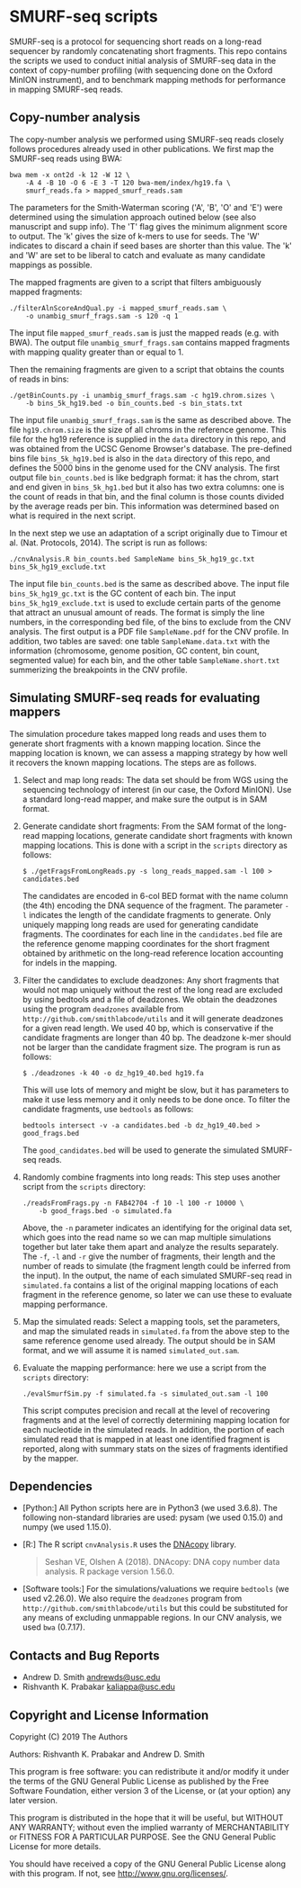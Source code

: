 # SMURF-seq scripts

SMURF-seq is a protocol for sequencing short reads on a long-read
sequencer by randomly concatenating short fragments. This repo
contains the scripts we used to conduct initial analysis of SMURF-seq
data in the context of copy-number profiling (with sequencing done on
the Oxford MinION instrument), and to benchmark mapping methods for
performance in mapping SMURF-seq reads.

## Copy-number analysis

The copy-number analysis we performed using SMURF-seq reads closely
follows procedures already used in other publications. We first map
the SMURF-seq reads using BWA:
```
bwa mem -x ont2d -k 12 -W 12 \
    -A 4 -B 10 -O 6 -E 3 -T 120 bwa-mem/index/hg19.fa \
    smurf_reads.fa > mapped_smurf_reads.sam
```
The parameters for the Smith-Waterman scoring ('A', 'B', 'O' and 'E')
were determined using the simulation approach outined below (see also
manuscript and supp info). The 'T' flag gives the minimum alignment
score to output. The 'k' gives the size of k-mers to use for
seeds. The 'W' indicates to discard a chain if seed bases are shorter
than this value. The 'k' and 'W' are set to be liberal to catch and
evaluate as many candidate mappings as possible.

The mapped fragments are given to a script that filters ambiguously
mapped fragments:
```
./filterAlnScoreAndQual.py -i mapped_smurf_reads.sam \
    -o unambig_smurf_frags.sam -s 120 -q 1
```

The input file `mapped_smurf_reads.sam` is just the mapped reads
(e.g. with BWA). The output file `unambig_smurf_frags.sam`
contains mapped fragments with mapping quality greater than or equal
to 1.

Then the remaining fragments are given to a script that obtains
the counts of reads in bins:
```
./getBinCounts.py -i unambig_smurf_frags.sam -c hg19.chrom.sizes \
    -b bins_5k_hg19.bed -o bin_counts.bed -s bin_stats.txt
```
The input file `unambig_smurf_frags.sam` is the same as described above. 
The file `hg19.chrom.size` is the size of all chroms
in the reference genome. This file for the hg19 reference is supplied
in the `data` directory in this repo, and was obtained from the UCSC
Genome Browser's database. The pre-defined bins file `bins_5k_hg19.bed`
is also in the `data` directory of this repo, and defines the 5000
bins in the genome used for the CNV analysis. The first output file
`bin_counts.bed` is like bedgraph format: it has the chrom, start and
end given in `bins_5k_hg1.bed` but it also has two extra columns:
one is the count of reads in that bin, and the final column is those
counts divided by the average reads per bin. This information was
determined based on what is required in the next script.

In the next step we use an adaptation of a script originally due to
Timour et al. (Nat. Protocols, 2014). The script is run
as follows:
```
./cnvAnalysis.R bin_counts.bed SampleName bins_5k_hg19_gc.txt bins_5k_hg19_exclude.txt
```
The input file `bin_counts.bed` is the same as described above. The
input file `bins_5k_hg19_gc.txt` is the GC content of each bin. The
input `bins_5k_hg19_exclude.txt` is used to exclude certain parts of
the genome that attract an unusual amount of reads.  The format is
simply the line numbers, in the corresponding bed file, of the bins to
exclude from the CNV analysis. The first output is a PDF file
`SampleName.pdf` for the CNV profile. In addition, two tables are
saved: one table `SampleName.data.txt` with the information
(chromosome, genome position, GC content, bin count, segmented value)
for each bin, and the other table `SampleName.short.txt` summerizing
the breakpoints in the CNV profile.

## Simulating SMURF-seq reads for evaluating mappers

The simulation procedure takes mapped long reads and uses them to
generate short fragments with a known mapping location. Since the
mapping location is known, we can assess a mapping strategy by how
well it recovers the known mapping locations. The steps are as follows.

1. Select and map long reads: The data set should be from WGS using
   the sequencing technology of interest (in our case, the Oxford
   MinION). Use a standard long-read mapper, and make sure the output
   is in SAM format.

2. Generate candidate short fragments: From the SAM format of the
   long-read mapping locations, generate candidate short fragments
   with known mapping locations. This is done with a script in the
   `scripts` directory as follows:
   ```
   $ ./getFragsFromLongReads.py -s long_reads_mapped.sam -l 100 > candidates.bed
   ```
   The candidates are encoded in 6-col BED format with the name column
   (the 4th) encoding the DNA sequence of the fragment. The parameter
   `-l` indicates the length of the candidate fragments to generate.
   Only uniquely mapping long reads are used for generating candidate
   fragments. The coordinates for each line in the `candidates.bed` file
   are the reference genome mapping coordinates for the short fragment
   obtained by arithmetic on the long-read reference location accounting
   for indels in the mapping.

3. Filter the candidates to exclude deadzones: Any short fragments that
   would not map uniquely without the rest of the long read are excluded
   by using bedtools and a file of deadzones. We obtain the deadzones using
   the program `deadzones` available from `http://github.com/smithlabcode/utils`
   and it will generate deadzones for a given read length. We used 40 bp, which
   is conservative if the candidate fragments are longer than 40 bp. The
   deadzone k-mer should not be larger than the candidate fragment size. The
   program is run as follows:
   ```
   $ ./deadzones -k 40 -o dz_hg19_40.bed hg19.fa
   ```
   This will use lots of memory and might be slow, but it has parameters
   to make it use less memory and it only needs to be done once.
   To filter the candidate fragments, use `bedtools` as follows:
   ```
   bedtools intersect -v -a candidates.bed -b dz_hg19_40.bed > good_frags.bed
   ```
   The `good_candidates.bed` will be used to generate the simulated
   SMURF-seq reads.

4. Randomly combine fragments into long reads: This step uses another script
   from the `scripts` directory:
   ```
   ./readsFromFrags.py -n FAB42704 -f 10 -l 100 -r 10000 \
       -b good_frags.bed -o simulated.fa
   ```
   Above, the `-n` parameter indicates an identifying for the original
   data set, which goes into the read name so we can map multiple
   simulations together but later take them apart and analyze the
   results separately. The `-f`, `-l` and `-r` give the number of
   fragments, their length and the number of reads to simulate (the
   fragment length could be inferred from the input). In the output,
   the name of each simulated SMURF-seq read in `simulated.fa`
   contains a list of the original mapping locations of each fragment
   in the reference genome, so later we can use these to evaluate mapping
   performance.

5. Map the simulated reads: Select a mapping tools, set the parameters, and
   map the simulated reads in `simulated.fa` from the above step to the
   same reference genome used already. The output should be in SAM format,
   and we will assume it is named `simulated_out.sam`.

6. Evaluate the mapping performance: here we use a script from the `scripts`
   directory:
   ```
   ./evalSmurfSim.py -f simulated.fa -s simulated_out.sam -l 100
   ```
   This script computes precision and recall at the level of recovering
   fragments and at the level of correctly determining mapping location
   for each nucleotide in the simulated reads. In addition, the portion of
   each simulated read that is mapped in at least one identified fragment
   is reported, along with summary stats on the sizes of fragments identified
   by the mapper.

## Dependencies

* [Python:] All Python scripts here are in Python3 (we used 3.6.8). The
    following non-standard libraries are used: pysam (we used 0.15.0) and
    numpy (we used 1.15.0).

* [R:] The R script `cnvAnalysis.R` uses the [DNAcopy](https://bioconductor.org/packages/release/bioc/html/DNAcopy.html) library.
    > Seshan VE, Olshen A (2018). DNAcopy: DNA copy number data analysis. R package version 1.56.0.

* [Software tools:] For the simulations/valuations we require
    `bedtools` (we used v2.26.0). We also require the `deadzones`
    program from `http://github.com/smithlabcode/utils` but this could
    be substituted for any means of excluding unmappable regions.
    In our CNV analysis, we used `bwa` (0.7.17).

## Contacts and Bug Reports

- Andrew D. Smith andrewds@usc.edu
- Rishvanth K. Prabakar kaliappa@usc.edu

## Copyright and License Information
Copyright (C) 2019 The Authors

Authors: Rishvanth K. Prabakar and Andrew D. Smith

This program is free software: you can redistribute it and/or modify
it under the terms of the GNU General Public License as published by
the Free Software Foundation, either version 3 of the License, or
(at your option) any later version.

This program is distributed in the hope that it will be useful,
but WITHOUT ANY WARRANTY; without even the implied warranty of
MERCHANTABILITY or FITNESS FOR A PARTICULAR PURPOSE.  See the
GNU General Public License for more details.

You should have received a copy of the GNU General Public License
along with this program. If not, see <http://www.gnu.org/licenses/>.
